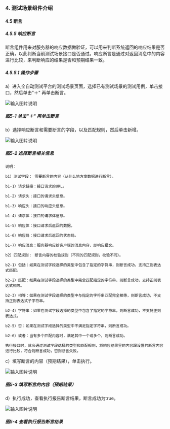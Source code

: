 ### 4. 测试场景组件介绍

#### 4.5 断言

##### 4.5.5 响应断言

断言组件用来对服务器的响应数据做验证，可以用来判断系统返回的响应结果是否正确，以此判断当前测试场景接口是否通过。响应断言是通过对返回消息中的内容进行比较，来判断响应的结果是否和预期结果一致。

##### 4.5.5.1 操作步骤

a）进入全自动测试平台的测试场景页面，选择已有测试场景的测试用例，单击接口，然后单击"＋" 再单击断言。

![输入图片说明](../../../images/SoFlu%E5%85%A8%E8%87%AA%E5%8A%A8%E6%B5%8B%E8%AF%95%E5%B9%B3%E5%8F%B0%E6%95%99%E7%A8%8B/4.%20%E6%B5%8B%E8%AF%95%E5%9C%BA%E6%99%AF%E7%BB%84%E4%BB%B6%E4%BB%8B%E7%BB%8D/5.%20%E6%96%AD%E8%A8%80/5-1.png)

##### 图5-1 单击"＋" 再单击断言

b）选择响应断言和需要断言的字段，以及匹配规则，然后单击新增。

![输入图片说明](../../../images/SoFlu%E5%85%A8%E8%87%AA%E5%8A%A8%E6%B5%8B%E8%AF%95%E5%B9%B3%E5%8F%B0%E6%95%99%E7%A8%8B/4.%20%E6%B5%8B%E8%AF%95%E5%9C%BA%E6%99%AF%E7%BB%84%E4%BB%B6%E4%BB%8B%E7%BB%8D/5.%20%E6%96%AD%E8%A8%80/5-2.png)

##### 图5-2 选择断言相关信息

```
说明：

b1）测试字段： 需要断言的内容（从什么地方拿数据进行断言）。

b1-1）请求链接：接口请求的URL。

b1-2）请求头：接口的请求头信息。

b1-3）响应头：接口的响应头信息。

b1-4）请求体：接口的请求体信息。

b1-5）响应体：接口请求后返回的数据。

b1-6）响应码：接口请求后返回的状态码。

b1-7）响应消息：服务器响应给客户端的消息内容，即响应报文。

b2）匹配规则： 断言内容的校验规则（不同的匹配规则，校验不同）。

b2-1）包括：如果在测试字段选择的类型中包含了指定的字符串，则断言成功，支持正则表达式匹配。

b2-2）匹配：如果在测试字段选择的类型中完全匹配指定的字符串，则断言成功，支持正则表达式相等。

b2-3）相等：如果在测试字段选择的类型中与指定的字符串匹配完全相等，则断言成功，不支持正则表达式子字符串。

b2-4）字符串：如果在测试字段选择的类型中包含了指定的字符串，则断言成功，不支持正则表达式。

b2-5）否：如果在测试字段选择的类型中不满足指定字符串，则断言成功。

b2-6）或者：当有多个匹配内容时，满足其中一个或多个，则断言成功。

执行接口时，就会通过测试字段选择的类型和匹配规则，将响应结果里的内容跟设置的断言内容进行比较，符合则断言成功，否则断言失败。
```

c）填写断言的内容（预期结果），单击执行。

![输入图片说明](../../../images/SoFlu%E5%85%A8%E8%87%AA%E5%8A%A8%E6%B5%8B%E8%AF%95%E5%B9%B3%E5%8F%B0%E6%95%99%E7%A8%8B/4.%20%E6%B5%8B%E8%AF%95%E5%9C%BA%E6%99%AF%E7%BB%84%E4%BB%B6%E4%BB%8B%E7%BB%8D/5.%20%E6%96%AD%E8%A8%80/5-3.png)

##### 图5-3 填写断言的内容（预期结果）

d）执行成功，查看执行报告断言结果，断言成功为true。

![输入图片说明](../../../images/SoFlu%E5%85%A8%E8%87%AA%E5%8A%A8%E6%B5%8B%E8%AF%95%E5%B9%B3%E5%8F%B0%E6%95%99%E7%A8%8B/4.%20%E6%B5%8B%E8%AF%95%E5%9C%BA%E6%99%AF%E7%BB%84%E4%BB%B6%E4%BB%8B%E7%BB%8D/5.%20%E6%96%AD%E8%A8%80/5-4.png)

##### 图5-4 查看执行报告断言结果
